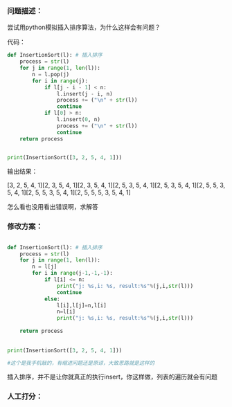 ### 问题描述：
<p>尝试用python模拟插入排序算法，为什么这样会有问题？</p>
代码：

```python
def InsertionSort(l): # 插入排序
    process = str(l)
    for j in range(1, len(l)):
        n = l.pop(j)
        for i in range(j):
            if l[j - i - 1] < n:
                l.insert(j - i, n)
                process += ("\n" + str(l))
                continue
            if l[0] > n:
                l.insert(0, n)
                process += ("\n" + str(l))
                continue
    return process


print(InsertionSort([3, 2, 5, 4, 1]))

```
输出结果：

[3, 2, 5, 4, 1][2, 3, 5, 4, 1][2, 3, 5, 4, 1][2, 5, 3, 5, 4, 1][2, 5, 3, 5, 4, 1][2, 5, 5, 3, 5, 4, 1][2, 5, 5, 3, 5, 4, 1][2, 5, 5, 5, 3, 5, 4, 1]

怎么看也没用看出错误啊，求解答 
### 修改方案：


```python

def InsertionSort(l): # 插入排序
    process = str(l)
    for j in range(1, len(l)):
        n = l[j]
        for i in range(j-1,-1,-1):
            if l[i] <= n:
                print("j: %s,i: %s, result:%s"%(j,i,str(l)))
                continue
            else:
                l[i],l[j]=n,l[i]
                n=l[i]
                print("j: %s,i: %s, result:%s"%(j,i,str(l)))
                 
    return process
 
 
print(InsertionSort([3, 2, 5, 4, 1]))

#这个是我手机敲的，有缩进问题还是原谅，大致思路就是这样的

```
插入排序，并不是让你就真正的执行insert，你这样做，列表的遍历就会有问题

### 人工打分：
